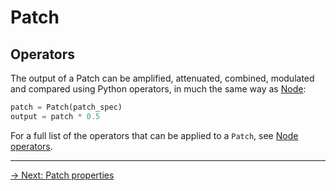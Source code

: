# Patch

## Operators

The output of a Patch can be amplified, attenuated, combined, modulated and compared using Python operators, in much the same way as [Node](../node/operators.md):

```python
patch = Patch(patch_spec)
output = patch * 0.5
```

For a full list of the operators that can be applied to a `Patch`, see [Node operators](../node/operators.md).

---

[→ Next: Patch properties](properties.md)

